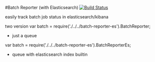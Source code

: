#Batch Reporter (with Elasticsearch)
[![Build Status](https://travis-ci.org/komsit37/batch-reporter-es.svg)](https://travis-ci.org/komsit37/batch-reporter-es)

easily track batch job status in elasticsearch/kibana

two version
var batch = require('./../../batch-reporter-es').BatchReporter;  
* just a queue

var batch = require('./../../batch-reporter-es').BatchReporterEs;  
* queue with elasticsearch index builtin
